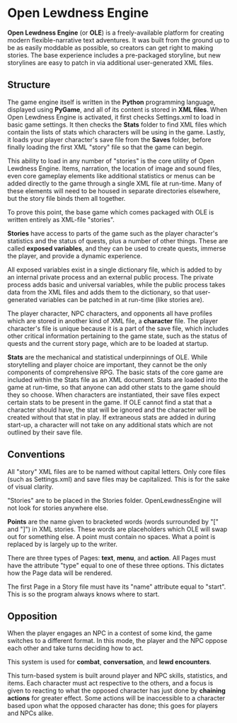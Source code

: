 # Open Lewdness Engine

**Open Lewdness Engine** (or **OLE**) is a freely-available platform for creating modern flexible-narrative text adventures.  It was built from the ground up to be as easily moddable as possible, so creators can get right to making stories.  The base experience includes a pre-packaged storyline, but new storylines are easy to patch in via additional user-generated XML files.


## Structure
The game engine itself is written in the **Python** programming language, displayed using **PyGame**, and all of its content is stored in **XML files**.  When Open Lewdness Engine is activated, it first checks Settings.xml to load in basic game settings.  It then checks the **Stats** folder to find XML files which contain the lists of stats which characters will be using in the game.  Lastly, it loads your player character's save file from the **Saves** folder, before finally loading the first XML "story" file so that the game can begin.

This ability to load in any number of "stories" is the core utility of Open Lewdness Engine.  Items, narration, the location of image and sound files, even core gameplay elements like additional statistics or menus can be added directly to the game through a single XML file at run-time.  Many of these elements will need to be housed in separate directories elsewhere, but the story file binds them all together.

To prove this point, the base game which comes packaged with OLE is written entirely as XML-file "stories".

**Stories** have access to parts of the game such as the player character's statistics and the status of quests, plus a number of other things.  These are called **exposed variables**, and they can be used to create quests, immerse the player, and provide a dynamic experience.

All exposed variables exist in a single dictionary file, which is added to by an internal private process and an external public process.  The private process adds basic and universal variables, while the public process takes data from the XML files and adds them to the dictionary, so that user-generated variables can be patched in at run-time (like stories are).

The player character, NPC characters, and opponents all have profiles which are stored in another kind of XML file, a **character** file.  The player character's file is unique because it is a part of the save file, which includes other critical information pertaining to the game state, such as the status of quests and the current story page, which are to be loaded at startup.

**Stats** are the mechanical and statistical underpinnings of OLE.  While storytelling and player choice are important, they cannot be the only components of comprehensive RPG.  The basic stats of the core game are included within the Stats file as an XML document.  Stats are loaded into the game at run-time, so that anyone can add other stats to the game should they so choose.  When characters are instantiated, their save files expect certain stats to be present in the game.  If OLE cannot find a stat that a character should have, the stat will be ignored and the character will be created without that stat in play.  If extraneous stats are added in during start-up, a character will not take on any additional stats which are not outlined by their save file.


## Conventions
All "story" XML files are to be named without capital letters.  Only core files (such as Settings.xml) and save files may be capitalized.  This is for the sake of visual clarity.

"Stories" are to be placed in the Stories folder.  OpenLewdnessEngine will not look for stories anywhere else.

**Points** are the name given to bracketed words (words surrounded by "[" and "]") in XML stories.  These words are placeholders which OLE will swap out for something else.  A point must contain no spaces.  What a point is replaced by is largely up to the writer.

There are three types of Pages: **text**, **menu**, and **action**.  All Pages must have the attribute "type" equal to one of these three options.  This dictates how the Page data will be rendered.

The first Page in a Story file must have its "name" attribute equal to "start".  This is so the program always knows where to start.


## Opposition
When the player engages an NPC in a contest of some kind, the game switches to a different format.  In this mode, the player and the NPC oppose each other and take turns deciding how to act.

This system is used for **combat**, **conversation**, and **lewd encounters**.

This turn-based system is built around player and NPC skills, statistics, and items.  Each character must act respective to the others, and a focus is given to reacting to what the opposed character has just done by **chaining actions** for greater effect.  Some actions will be inaccessible to a character based upon what the opposed character has done; this goes for players and NPCs alike.
